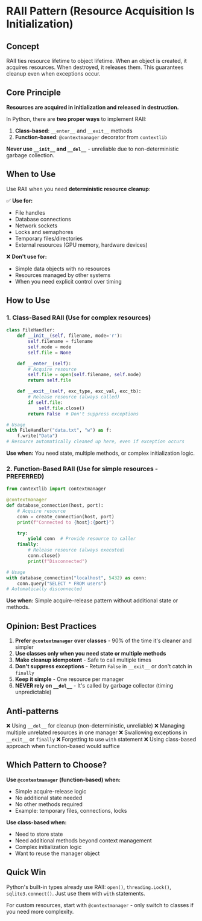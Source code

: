 # RAII Pattern (Resource Acquisition Is Initialization)

## Concept

RAII ties resource lifetime to object lifetime. When an object is created, it acquires resources. When destroyed, it releases them. This guarantees cleanup even when exceptions occur.

## Core Principle

**Resources are acquired in initialization and released in destruction.**

In Python, there are **two proper ways** to implement RAII:
1. **Class-based**: `__enter__` and `__exit__` methods
2. **Function-based**: `@contextmanager` decorator from `contextlib`

**Never use `__init__` and `__del__`** - unreliable due to non-deterministic garbage collection.

## When to Use

Use RAII when you need **deterministic resource cleanup**:

✅ **Use for:**
- File handles
- Database connections
- Network sockets
- Locks and semaphores
- Temporary files/directories
- External resources (GPU memory, hardware devices)

❌ **Don't use for:**
- Simple data objects with no resources
- Resources managed by other systems
- When you need explicit control over timing

## How to Use

### 1. Class-Based RAII (Use for complex resources)

```python
class FileHandler:
    def __init__(self, filename, mode='r'):
        self.filename = filename
        self.mode = mode
        self.file = None

    def __enter__(self):
        # Acquire resource
        self.file = open(self.filename, self.mode)
        return self.file

    def __exit__(self, exc_type, exc_val, exc_tb):
        # Release resource (always called)
        if self.file:
            self.file.close()
        return False  # Don't suppress exceptions

# Usage
with FileHandler("data.txt", "w") as f:
    f.write("Data")
# Resource automatically cleaned up here, even if exception occurs
```

**Use when:** You need state, multiple methods, or complex initialization logic.

### 2. Function-Based RAII (Use for simple resources - PREFERRED)

```python
from contextlib import contextmanager

@contextmanager
def database_connection(host, port):
    # Acquire resource
    conn = create_connection(host, port)
    print(f"Connected to {host}:{port}")

    try:
        yield conn  # Provide resource to caller
    finally:
        # Release resource (always executed)
        conn.close()
        print(f"Disconnected")

# Usage
with database_connection("localhost", 5432) as conn:
    conn.query("SELECT * FROM users")
# Automatically disconnected
```

**Use when:** Simple acquire-release pattern without additional state or methods.

## Opinion: Best Practices

1. **Prefer `@contextmanager` over classes** - 90% of the time it's cleaner and simpler
2. **Use classes only when you need state or multiple methods**
3. **Make cleanup idempotent** - Safe to call multiple times
4. **Don't suppress exceptions** - Return `False` in `__exit__` or don't catch in `finally`
5. **Keep it simple** - One resource per manager
6. **NEVER rely on `__del__`** - It's called by garbage collector (timing unpredictable)

## Anti-patterns

❌ Using `__del__` for cleanup (non-deterministic, unreliable)
❌ Managing multiple unrelated resources in one manager
❌ Swallowing exceptions in `__exit__` or `finally`
❌ Forgetting to use `with` statement
❌ Using class-based approach when function-based would suffice

## Which Pattern to Choose?

**Use `@contextmanager` (function-based) when:**
- Simple acquire-release logic
- No additional state needed
- No other methods required
- Example: temporary files, connections, locks

**Use class-based when:**
- Need to store state
- Need additional methods beyond context management
- Complex initialization logic
- Want to reuse the manager object

## Quick Win

Python's built-in types already use RAII: `open()`, `threading.Lock()`, `sqlite3.connect()`. Just use them with `with` statements.

For custom resources, start with `@contextmanager` - only switch to classes if you need more complexity.
